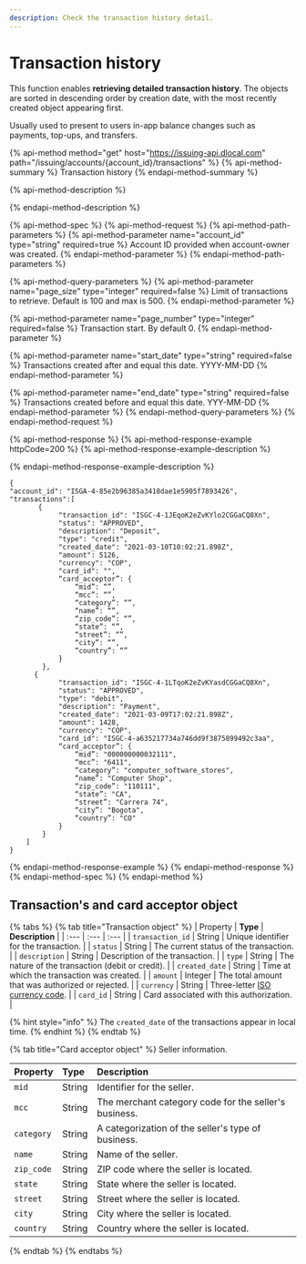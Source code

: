 ```yaml
---
description: Check the transaction history detail.
---
```


# Transaction history

This function enables **retrieving detailed transaction history**. The objects are sorted in descending order by creation date, with the most recently created object appearing first.

Usually used to present to users in-app balance changes such as payments, top-ups, and transfers. 

{% api-method method="get" host="https://issuing-api.dlocal.com" path="/issuing/accounts/{account\_id}/transactions" %}
{% api-method-summary %}
Transaction history
{% endapi-method-summary %}

{% api-method-description %}

{% endapi-method-description %}

{% api-method-spec %}
{% api-method-request %}
{% api-method-path-parameters %}
{% api-method-parameter name="account\_id" type="string" required=true %}
Account ID provided when account-owner was created.
{% endapi-method-parameter %}
{% endapi-method-path-parameters %}

{% api-method-query-parameters %}
{% api-method-parameter name="page\_size" type="integer" required=false %}
Limit of transactions to retrieve. Default is 100 and max is 500.
{% endapi-method-parameter %}

{% api-method-parameter name="page\_number" type="integer" required=false %}
Transaction start. By default 0.
{% endapi-method-parameter %}

{% api-method-parameter name="start\_date" type="string" required=false %}
Transactions created after and equal this date. YYYY-MM-DD
{% endapi-method-parameter %}

{% api-method-parameter name="end\_date" type="string" required=false %}
Transactions created before and equal this date. YYY-MM-DD
{% endapi-method-parameter %}
{% endapi-method-query-parameters %}
{% endapi-method-request %}

{% api-method-response %}
{% api-method-response-example httpCode=200 %}
{% api-method-response-example-description %}

{% endapi-method-response-example-description %}

```
{
"account_id": "ISGA-4-85e2b96385a3418dae1e5905f7893426",
"transactions":[
       {
            "transaction_id": "ISGC-4-1JEqoK2eZvKYlo2CGGaCQ8Xn",
            "status": "APPROVED",
            "description": "Deposit",
            "type": "credit",
            "created_date": "2021-03-10T10:02:21.898Z",
            "amount": 5126,
            "currency": "COP",
            "card_id": "",
            “card_acceptor”: {
                “mid”: “”,
                “mcc”: “”,
                “category”: “”,
                “name”: “”,
                “zip_code”: “”,
                “state”: “”,
                “street”: “”,
                “city”: “”,
                “country”: “”
            }
        },  
      {
            "transaction_id": "ISGC-4-1LTqoK2eZvKYasdCGGaCQ8Xn",
            "status": "APPROVED",
            "type": "debit",
            "description": "Payment",
            "created_date": "2021-03-09T17:02:21.898Z",
            "amount": 1428,
            "currency": "COP",
            "card_id": "ISGC-4-a635217734a746dd9f3875899492c3aa",
            “card_acceptor”: {
                “mid”: "000000000032111",
                “mcc”: "6411",
                “category”: "computer_software_stores",
                “name”: "Computer Shop",
                “zip_code”: "110111",
                “state”: "CA",
                “street”: "Carrera 74",
                “city”: "Bogota",
                “country”: "CO"
            }
        }           
    ]
}
```
{% endapi-method-response-example %}
{% endapi-method-response %}
{% endapi-method-spec %}
{% endapi-method %}

## Transaction's and card acceptor object

{% tabs %}
{% tab title="Transaction object" %}
| Property | **Type** | **Description** |
| :--- | :--- | :--- |
| `transaction_id` | String | Unique identifier for the transaction. |
| `status` | String | The current status of the transaction. |
| `description` | String | Description of the transaction. |
| `type` | String | The nature of the transaction \(debit or credit\). |
| `created_date` | String | Time at which the transaction was created. |
| `amount` | Integer | The total amount that was authorized or rejected. |
| `currency` | String | Three-letter [ISO currency code](https://www.iso.org/iso-4217-currency-codes.html). |
| `card_id` | String | Card associated with this authorization. |

{% hint style="info" %}
The `created_date` of the transactions appear in local time. 
{% endhint %}
{% endtab %}

{% tab title="Card acceptor object" %}
Seller information.

| Property | **Type** | **Description** |
| :--- | :--- | :--- |
| `mid` | String | Identifier for the seller. |
| `mcc` | String | The merchant category code for the seller's business. |
| `category` | String | A categorization of the seller's type of business. |
| `name` | String | Name of the seller. |
| `zip_code` | String | ZIP code where the seller is located.  |
| `state` | String | State where the seller is located. |
| `street` | String | Street where the seller is located. |
| `city` | String | City where the seller is located. |
| `country` | String | Country where the seller is located. |
{% endtab %}
{% endtabs %}

